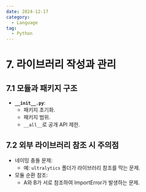```yaml
---
date: 2024-12-17
category:
  - Language
tag:
  - Python
---
```

# 7. 라이브러리 작성과 관리

## 7.1 모듈과 패키지 구조
- **`__init__.py`**:
  - 패키지 초기화.
  - 패키지 범위.
  - `__all__`로 공개 API 제한.

## 7.2 외부 라이브러리 참조 시 주의점
- 네이밍 충돌 문제:
  - 예: `ultralytics` 폴더가 라이브러리 참조를 막는 문제.
- 모듈 순환 참조:
  - A와 B가 서로 참조하여 ImportError가 발생하는 문제.
